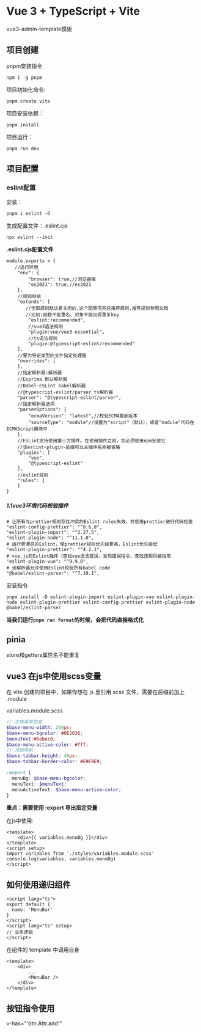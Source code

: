 # Vue 3 + TypeScript + Vite

vue3-admin-template模板

## 项目创建

pnpm安装指令

```
npm i -g pnpm
```

项目初始化命令:

```
pnpm create vite
```

项目安装依赖：

```
pnpm install
```

项目运行：

```
pnpm run dev
```

## 项目配置

### eslint配置

安装：

```
pnpm i eslint -D
```

生成配置文件：.eslint.cjs

```
npx eslint --init
```

**.eslint.cjs配置文件**

```
module.exports = {
   //运行环境
    "env": {
        "browser": true,//浏览器端
        "es2021": true,//es2021
    },
    //规则继承
    "extends": [
       //全部规则默认是关闭的,这个配置项开启推荐规则,推荐规则参照文档
       //比如:函数不能重名、对象不能出现重复key
        "eslint:recommended",
        //vue3语法规则
        "plugin:vue/vue3-essential",
        //ts语法规则
        "plugin:@typescript-eslint/recommended"
    ],
    //要为特定类型的文件指定处理器
    "overrides": [
    ],
    //指定解析器:解析器
    //Esprima 默认解析器
    //Babel-ESLint babel解析器
    //@typescript-eslint/parser ts解析器
    "parser": "@typescript-eslint/parser",
    //指定解析器选项
    "parserOptions": {
        "ecmaVersion": "latest",//校验ECMA最新版本
        "sourceType": "module"//设置为"script"（默认），或者"module"代码在ECMAScript模块中
    },
    //ESLint支持使用第三方插件。在使用插件之前，您必须使用npm安装它
    //该eslint-plugin-前缀可以从插件名称被省略
    "plugins": [
        "vue",
        "@typescript-eslint"
    ],
    //eslint规则
    "rules": {
    }
}
```

##### 1.1vue3环境代码校验插件

```
# 让所有与prettier规则存在冲突的Eslint rules失效，并使用prettier进行代码检查
"eslint-config-prettier": "^8.6.0",
"eslint-plugin-import": "^2.27.5",
"eslint-plugin-node": "^11.1.0",
# 运行更漂亮的Eslint，使prettier规则优先级更高，Eslint优先级低
"eslint-plugin-prettier": "^4.2.1",
# vue.js的Eslint插件（查找vue语法错误，发现错误指令，查找违规风格指南
"eslint-plugin-vue": "^9.9.0",
# 该解析器允许使用Eslint校验所有babel code
"@babel/eslint-parser": "^7.19.1",
```

安装指令

```
pnpm install -D eslint-plugin-import eslint-plugin-vue eslint-plugin-node eslint-plugin-prettier eslint-config-prettier eslint-plugin-node @babel/eslint-parser
```


**当我们运行`pnpm run format`的时候，会把代码直接格式化**

## pinia

store和getters属性名不能重复

## vue3 在js中使用scss变量

在 vite 创建的项目中，如果你想在 js 里引用 scss 文件，需要在后缀前加上 .module

variables.module.scss
```scss
// 左侧菜单宽度
$base-menu-width: 260px;
$base-menu-bgcolor: #0E2026;
$menuText:#bebec0;
$base-menu-active-color: #fff;
// 顶部导航
$base-tabbar-height: 48px;
$base-tabbar-border-color: #E9E9E9;

:export {
  menuBg: $base-menu-bgcolor;
  menuText: $menuText;
  menuActiveText: $base-menu-active-color;
}
```

**重点：需要使用 :export 导出指定变量**

在js中使用:
```vue
<template>
    <div>{{ variables.menuBg }}</div>
</template>
<script setup>
import variables from './styles/variables.module.scss'
console.log(variables, variables.menuBg)
</script>
```

## 如何使用递归组件

```vue
<script lang="ts">
export default {
  name: 'MenuBar'
}
</script>
<script lang="ts" setup>
// 业务逻辑
</script>
```

在组件的 template 中调用自身

```vue
<template>
    <div>
        ...
        <MenuBar />
    </div>
</template>
```

## 按钮指令使用

v-has="'btn.Attr.add'"